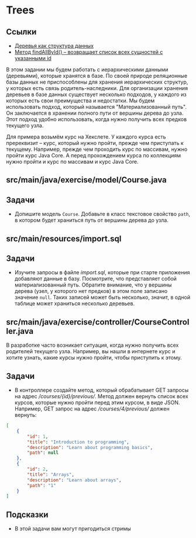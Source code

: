 # Trees

## Ссылки

* [Деревья как структура данных](https://ru.wikipedia.org/wiki/Дерево_(структура_данных))
* [Метод findAllById() – возвращает список всех сущностей с указанными id](https://docs.spring.io/spring-data/commons/docs/current/api/org/springframework/data/repository/CrudRepository.html#findAllById-java.lang.Iterable-)

В этом задании мы будем работать с иерархическими данными (деревьями), которые хранятся в базе. По своей природе реляционные базы данных не приспособлены для хранения иерархических структур, у которых есть связь родитель-наследники. Для организации хранения деревьев в базе данных существует несколько подходов, у каждого из которых есть свои преимущества и недостатки. Мы будем использовать подход, который называется "Материализованный путь". Он заключается в хранении полного пути от вершины дерева до узла. Этот подход удобно использовать, когда нужно получить всех предков текущего узла.

Для примера возьмём курс на Хекслете. У каждого курса есть пререквизит – курс, который нужно пройти, прежде чем приступать к текущему. Например, прежде чем проходить курс по массивам, нужно пройти курс Java Core. А перед прохождением курса по коллекциям нужно пройти и курс по массивам и курс Java Core.

## src/main/java/exercise/model/Course.java

## Задачи

* Допишите модель `Course`. Добавьте в класс текстовое свойство `path`, в котором будет храниться путь от вершины дерева до узла.

## src/main/resources/import.sql

## Задачи

* Изучите запросы в файле *import.sql*, которые при старте приложения добавляют данные в базу. Посмотрите, что представляет собой материализованный путь. Обратите внимание, что у вершины дерева (узел, у которого нет предков) в этом поле записано значение `null`. Таких записей может быть несколько, значит, в одной таблице может храниться несколько деревьев.

## src/main/java/exercise/controller/CourseController.java

В разработке часто возникает ситуация, когда нужно получить всех родителей текущего узла. Например, вы нашли в интернете курс и хотите узнать, какие курсы нужно пройти, чтобы приступить к этому.

## Задачи

* В контроллере создайте метод, который обрабатывает GET запросы на адрес */courses/{id}/previous/*. Метод должен вернуть список всех курсов, которые нужно пройти перед этим курсом, в виде JSON. Например, GET запрос на адрес */courses/4/previous/* должен вернуть:

```json
[
    {
        "id": 1,
        "title": "Introduction to programming",
        "description": "Learn about programming basics",
        "path": null
    },
    {
        "id": 2,
        "title": "Arrays",
        "description": "Learn about arrays",
        "path": "1"
    }
]
```

## Подсказки

* В этой задачи вам могут пригодиться стримы
